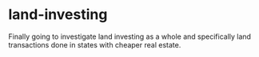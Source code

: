# land-investing
Finally going to investigate land investing as a whole and specifically land transactions done in states with cheaper real estate.
